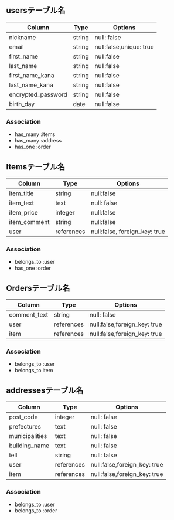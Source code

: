 ## usersテーブル名

|Column|Type|Options|
|---------|----|--------|
|nickname |string|null: false   |
|email    |string|null:false,unique: true  |
|first_name|string|null:false|
|last_name|string|null:false|
|first_name_kana|string|null:false|
|last_name_kana|string|null:false|
|encrypted_password|string|null:false|
|birth_day|date|null:false|


### Association
- has_many :items
- has_many :address
- has_one  :order

## Itemsテーブル名

|Column|Type|Options|
|---------|----|--------|
|item_title |string|null:false |
|item_text |text|null: false   |
|item_price |integer|null:false   |
|item_comment|string|null:false |
|user|references|null:false, foreign_key: true |

### Association
- belongs_to :user
- has_one  :order

## Ordersテーブル名

|Column|Type|Options|
|---------|----|--------|
|comment_text |string|null: false   |
|user   |references|null:false,foreign_key: true   |
|item|references|null:false,foreign_key: true|

### Association
- belongs_to :user
- belongs_to item

## addressesテーブル名

|Column|Type|Options|
|---------|----|--------|
|post_code|integer|null: false   |
|prefectures |text|null: false   |
|municipalities |text|null: false   |
|building_name |text|null: false   |
|tell|string|null: false   |
|user   |references|null:false,foreign_key: true   |
|item|references|null:false,foreign_key: true|

### Association
- belongs_to :user
- belongs_to :order